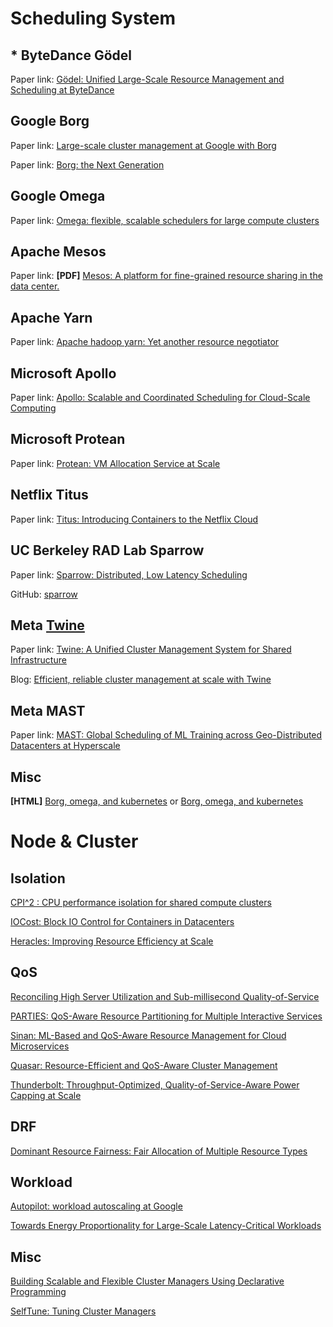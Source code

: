 # Scheduling System

## * ByteDance Gödel

Paper link: [Gödel: Unified Large-Scale Resource Management and Scheduling at ByteDance](https://dl.acm.org/doi/abs/10.1145/3620678.3624663)

## Google Borg

Paper link: [Large-scale cluster management at Google with Borg](https://dl.acm.org/doi/abs/10.1145/2741948.2741964)

Paper link: [Borg: the Next Generation](https://dl.acm.org/doi/pdf/10.1145/3342195.3387517)

## Google Omega

Paper link: [Omega: flexible, scalable schedulers for large compute clusters](https://dl.acm.org/doi/abs/10.1145/2465351.2465386)

## Apache Mesos

Paper link: **[PDF]** [Mesos: A platform for fine-grained resource sharing in the data center.](https://www.usenix.org/event/nsdi11/tech/full_papers/Hindman.pdf)

## Apache Yarn

Paper link: [Apache hadoop yarn: Yet another resource negotiator](https://dl.acm.org/doi/abs/10.1145/2523616.2523633)

## Microsoft Apollo

Paper link: [Apollo: Scalable and Coordinated Scheduling for Cloud-Scale Computing](https://www.usenix.org/system/files/conference/osdi14/osdi14-paper-boutin_0.pdf)

## Microsoft Protean

Paper link: [Protean: VM Allocation Service at Scale](https://www.usenix.org/system/files/osdi20-hadary.pdf)

## Netflix Titus

Paper link: [Titus: Introducing Containers to the Netflix Cloud](https://dl.acm.org/doi/pdf/10.1145/3155112.3158370)

## UC Berkeley RAD Lab Sparrow

Paper link: [Sparrow: Distributed, Low Latency Scheduling](https://people.eecs.berkeley.edu/~matei/papers/2013/sosp_sparrow.pdf)

GitHub: [sparrow](https://github.com/radlab/sparrow)

## Meta [Twine](https://research.facebook.com/publications/twine-a-unified-cluster-management-system-for-shared-infrastructure/)

Paper link: [Twine: A Unified Cluster Management System for Shared Infrastructure](https://www.usenix.org/conference/osdi20/presentation/tang)

Blog: [Efficient, reliable cluster management at scale with Twine](https://engineering.fb.com/2019/06/06/data-center-engineering/twine/)

## Meta MAST

Paper link: [MAST: Global Scheduling of ML Training across Geo-Distributed Datacenters at Hyperscale](https://www.usenix.org/system/files/osdi24-choudhury.pdf)

## Misc

**[HTML]** [Borg, omega, and kubernetes](https://dl.acm.org/doi/fullHtml/10.1145/2890784) or [Borg, omega, and kubernetes](https://queue.acm.org/detail.cfm?id=2898444)

# Node & Cluster

## Isolation

[CPI^2 : CPU performance isolation for shared compute clusters](https://storage.googleapis.com/pub-tools-public-publication-data/pdf/40737.pdf)

[IOCost: Block IO Control for Containers in Datacenters](http://www.cs.cmu.edu/~dskarlat/publications/iocost_asplos22.pdf)

[Heracles: Improving Resource Efficiency at Scale](https://dl.acm.org/doi/pdf/10.1145/2749469.2749475)

## QoS

[Reconciling High Server Utilization and Sub-millisecond Quality-of-Service](http://www-cs-students.stanford.edu/~leverich/papers/2014.mutilate.eurosys.pdf)

[PARTIES: QoS-Aware Resource Partitioning for Multiple Interactive Services](https://dl.acm.org/doi/pdf/10.1145/3297858.3304005)

[Sinan: ML-Based and QoS-Aware Resource Management for Cloud Microservices](https://dl.acm.org/doi/pdf/10.1145/3445814.3446693)

[Quasar: Resource-Efficient and QoS-Aware Cluster Management](https://web.stanford.edu/group/mast/cgi-bin/drupal/system/files/2014.asplos.quasar.pdf)

[Thunderbolt: Throughput-Optimized, Quality-of-Service-Aware Power Capping at Scale](https://www.usenix.org/system/files/osdi20-li_shaohong.pdf)

## DRF

[Dominant Resource Fairness: Fair Allocation of Multiple Resource Types](https://www.usenix.org/legacy/event/nsdi11/tech/full_papers/Ghodsi.pdf)

## Workload

[Autopilot: workload autoscaling at Google](https://dl.acm.org/doi/pdf/10.1145/3342195.3387524)

[Towards Energy Proportionality for Large-Scale Latency-Critical Workloads](https://storage.googleapis.com/pub-tools-public-publication-data/pdf/42523.pdf)

## Misc

[Building Scalable and Flexible Cluster Managers Using Declarative Programming](https://www.usenix.org/system/files/osdi20-suresh.pdf)

[SelfTune: Tuning Cluster Managers](https://www.usenix.org/system/files/nsdi23-karthikeyan.pdf)